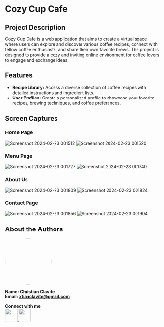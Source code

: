 # Cozy Cup Cafe

## Project Description

Cozy Cup Cafe is a web application that aims to create a virtual space where users can explore and discover various coffee recipes, connect with fellow coffee enthusiasts, and share their own favorite brews. The project is designed to provide a cozy and inviting online environment for coffee lovers to engage and exchange ideas.

## Features

- **Recipe Library:** Access a diverse collection of coffee recipes with detailed instructions and ingredient lists.
- **User Profiles:** Create a personalized profile to showcase your favorite recipes, brewing techniques, and coffee preferences.

## Screen Captures
### Home Page
![Screenshot 2024-02-23 001512](https://github.com/Zhar-dev/CozyCoup_cafe/assets/108575639/f7bc2dc4-78ac-4158-8e98-332276d03ac2)
![Screenshot 2024-02-23 001520](https://github.com/Zhar-dev/CozyCoup_cafe/assets/108575639/be4520d9-1b16-467c-a5db-a72a09312a49)

### Menu Page
![Screenshot 2024-02-23 001727](https://github.com/Zhar-dev/CozyCoup_cafe/assets/108575639/d68a152b-d7ba-4f5b-ad92-8d4b7b6e69bc)
![Screenshot 2024-02-23 001740](https://github.com/Zhar-dev/CozyCoup_cafe/assets/108575639/362e6990-67b4-4fe1-a49c-abc1a638015c)

### About Us
![Screenshot 2024-02-23 001809](https://github.com/Zhar-dev/CozyCoup_cafe/assets/108575639/0c34c299-5291-458d-b5d4-e299c8141028)
![Screenshot 2024-02-23 001824](https://github.com/Zhar-dev/CozyCoup_cafe/assets/108575639/1d331600-9e69-4752-9878-6c3c907e6c93)

### Contact Page

![Screenshot 2024-02-23 001856](https://github.com/Zhar-dev/CozyCoup_cafe/assets/108575639/f271f647-7ed8-41ef-8583-b00b924bf17f)
![Screenshot 2024-02-23 001904](https://github.com/Zhar-dev/CozyCoup_cafe/assets/108575639/d5cf61a5-78dd-4775-aa99-3733397e5e0b)

## About the Authors
<img src="https://github.com/XTian-Clav.png" width="150" style=" border-radius: 50%;">

**Name: Christian Clavite**  
**Email: xtianclavite@gmail.com**

**Connect with me**  
<a href="https://www.facebook.com/christian.clavite"><img src="https://github.com/gauravghongde/social-icons/blob/master/PNG/Color/Facebook.png" width="40">
<a href="https://github.com/XTian-Clav"><img src="https://github.com/gauravghongde/social-icons/blob/master/PNG/Color/Github.png" width="40">

